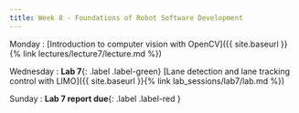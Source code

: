 ```yaml
---
title: Week 8 - Foundations of Robot Software Development
---
```


Monday
: [Introduction to computer vision with OpenCV]({{ site.baseurl }}{% link lectures/lecture7/lecture.md %})

Wednesday
: **Lab 7**{: .label .label-green} [Lane detection and lane tracking control with LIMO]({{ site.baseurl }}{% link lab_sessions/lab7/lab.md %})

Sunday
: **Lab 7 report due**{: .label .label-red }
